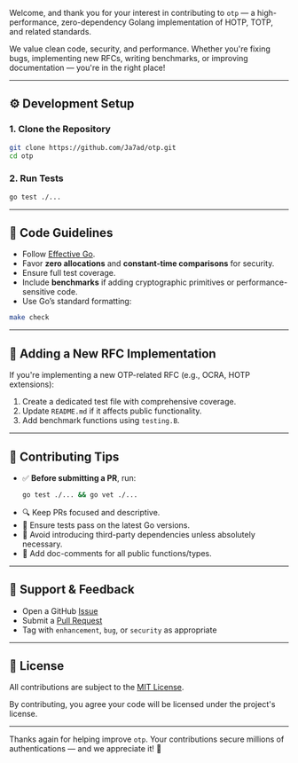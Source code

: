  Welcome, and thank you for your interest in contributing to `otp` — a high-performance, zero-dependency Golang implementation of HOTP, TOTP, and related standards.

We value clean code, security, and performance. Whether you're fixing bugs, implementing new RFCs, writing benchmarks, or improving documentation — you're in the right place!

---

## ⚙️ Development Setup

### 1. Clone the Repository

```bash
git clone https://github.com/Ja7ad/otp.git
cd otp
```

### 2. Run Tests

```bash
go test ./...
```

---

## 📏 Code Guidelines

- Follow [Effective Go](https://golang.org/doc/effective_go.html).
- Favor **zero allocations** and **constant-time comparisons** for security.
- Ensure full test coverage.
- Include **benchmarks** if adding cryptographic primitives or performance-sensitive code.
- Use Go’s standard formatting:

```bash
make check
```

---

## 🧪 Adding a New RFC Implementation

If you're implementing a new OTP-related RFC (e.g., OCRA, HOTP extensions):

1. Create a dedicated test file with comprehensive coverage.
2. Update `README.md` if it affects public functionality.
3. Add benchmark functions using `testing.B`.

---

## 💬 Contributing Tips

- ✅ **Before submitting a PR**, run:
  ```bash
  go test ./... && go vet ./...
  ```
- 🔍 Keep PRs focused and descriptive.
- 🧪 Ensure tests pass on the latest Go versions.
- 🧹 Avoid introducing third-party dependencies unless absolutely necessary.
- 🧾 Add doc-comments for all public functions/types.

---

## 🤝 Support & Feedback

- Open a GitHub [Issue](https://github.com/Ja7ad/otp/issues)
- Submit a [Pull Request](https://github.com/Ja7ad/otp/pulls)
- Tag with `enhancement`, `bug`, or `security` as appropriate

---

## 📜 License

All contributions are subject to the [MIT License](LICENSE).

By contributing, you agree your code will be licensed under the project's license.

---

Thanks again for helping improve `otp`. Your contributions secure millions of authentications — and we appreciate it! 💚
